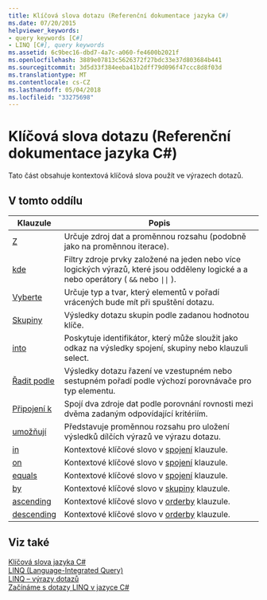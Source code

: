 ```yaml
---
title: Klíčová slova dotazu (Referenční dokumentace jazyka C#)
ms.date: 07/20/2015
helpviewer_keywords:
- query keywords [C#]
- LINQ [C#], query keywords
ms.assetid: 6c9bec16-dbd7-4a7c-a060-fe4600b2021f
ms.openlocfilehash: 3889e07813c5626372f27bdc33e37d803684b441
ms.sourcegitcommit: 3d5d33f384eeba41b2dff79d096f47ccc8d8f03d
ms.translationtype: MT
ms.contentlocale: cs-CZ
ms.lasthandoff: 05/04/2018
ms.locfileid: "33275698"
---
```

# <a name="query-keywords-c-reference"></a>Klíčová slova dotazu (Referenční dokumentace jazyka C#)
Tato část obsahuje kontextová klíčová slova použít ve výrazech dotazů.  
  
## <a name="in-this-section"></a>V tomto oddílu  
  
|Klauzule|Popis|  
|------------|-----------------|  
|[Z](../../../csharp/language-reference/keywords/from-clause.md)|Určuje zdroj dat a proměnnou rozsahu (podobně jako na proměnnou iterace).|  
|[kde](../../../csharp/language-reference/keywords/where-clause.md)|Filtry zdroje prvky založené na jeden nebo více logických výrazů, které jsou odděleny logické a a nebo operátory ( `&&` nebo <code>&#124;&#124;</code> ).|  
|[Vyberte](../../../csharp/language-reference/keywords/select-clause.md)|Určuje typ a tvar, který elementů v pořadí vrácených bude mít při spuštění dotazu.|  
|[Skupiny](../../../csharp/language-reference/keywords/group-clause.md)|Výsledky dotazu skupin podle zadanou hodnotou klíče.|  
|[into](../../../csharp/language-reference/keywords/into.md)|Poskytuje identifikátor, který může sloužit jako odkaz na výsledky spojení, skupiny nebo klauzuli select.|  
|[Řadit podle](../../../csharp/language-reference/keywords/orderby-clause.md)|Výsledky dotazu řazení ve vzestupném nebo sestupném pořadí podle výchozí porovnávače pro typ elementu.|  
|[Připojení k](../../../csharp/language-reference/keywords/join-clause.md)|Spojí dva zdroje dat podle porovnání rovnosti mezi dvěma zadaným odpovídající kritériím.|  
|[umožňují](../../../csharp/language-reference/keywords/let-clause.md)|Představuje proměnnou rozsahu pro uložení výsledků dílčích výrazů ve výrazu dotazu.|  
|[in](../../../csharp/language-reference/keywords/in.md)|Kontextové klíčové slovo v [spojení](../../../csharp/language-reference/keywords/join-clause.md) klauzule.|  
|[on](../../../csharp/language-reference/keywords/on.md)|Kontextové klíčové slovo v [spojení](../../../csharp/language-reference/keywords/join-clause.md) klauzule.|  
|[equals](../../../csharp/language-reference/keywords/equals.md)|Kontextové klíčové slovo v [spojení](../../../csharp/language-reference/keywords/join-clause.md) klauzule.|  
|[by](../../../csharp/language-reference/keywords/by.md)|Kontextové klíčové slovo v [skupiny](../../../csharp/language-reference/keywords/group-clause.md) klauzule.|  
|[ascending](../../../csharp/language-reference/keywords/ascending.md)|Kontextové klíčové slovo v [orderby](../../../csharp/language-reference/keywords/orderby-clause.md) klauzule.|  
|[descending](../../../csharp/language-reference/keywords/descending.md)|Kontextové klíčové slovo v [orderby](../../../csharp/language-reference/keywords/orderby-clause.md) klauzule.|  
  
## <a name="see-also"></a>Viz také  
 [Klíčová slova jazyka C#](../../../csharp/language-reference/keywords/index.md)  
 [LINQ (Language-Integrated Query)](../../programming-guide/concepts/linq/index.md)  
 [LINQ – výrazy dotazů](../../../csharp/programming-guide/linq-query-expressions/index.md)  
 [Začínáme s dotazy LINQ v jazyce C#](../../../csharp/programming-guide/concepts/linq/getting-started-with-linq.md)
